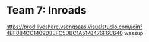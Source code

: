 # Team 7: Inroads

https://prod.liveshare.vsengsaas.visualstudio.com/join?4BF084CC1409D8EFC5DBC1A5178476F6C640
wassup
